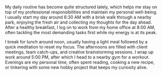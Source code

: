 My daily routine has become quite structured lately, which helps me stay on top of my professional responsibilities and maintain my personal well-being. I usually start my day around 6:30 AM with a brisk walk through a nearby park, enjoying the fresh air and collecting my thoughts for the day ahead. After a healthy breakfast, I log on to work from my home office at 8:00 AM, often tackling the most demanding tasks first while my energy is at its peak.

I break for lunch around noon, usually having a light meal followed by a quick meditation to reset my focus. The afternoons are filled with client meetings, team catch-ups, and creative brainstorming sessions. I wrap up work around 5:00 PM, after which I head to a nearby gym for a workout. Evenings are my personal time, often spent reading, cooking a new recipe, or tinkering with some new hobby project that keeps my curiosity alive.